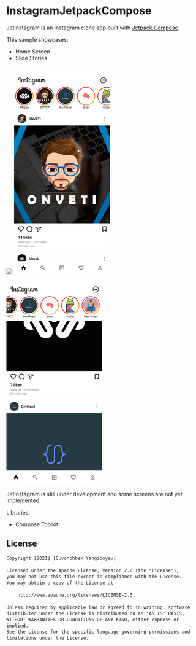 # InstagramJetpackCompose
JetInstagram is an instagram clone app built with [Jetpack Compose][compose].

This sample showcases:

* Home Screen
* Slide Stories

<p float="center">
  <img src="screenshots and videos/instagramjetpackcompose.mp4" width="250" />
  <img src="screenshots and videos/screenshot_1.jpg" width="250" />
  <img src="screenshots and videos/screenshot_2.jpg" width="250" />
</p>

JetInstagram is still under development and some screens are not yet implemented.

Libraries:
* Compose Toolkit

[compose]: https://developer.android.com/jetpack/compose

## License

```
Copyright [2021] [Quvonchbek Yangiboyev]

Licensed under the Apache License, Version 2.0 (the "License");
you may not use this file except in compliance with the License.
You may obtain a copy of the License at

    http://www.apache.org/licenses/LICENSE-2.0

Unless required by applicable law or agreed to in writing, software
distributed under the License is distributed on an "AS IS" BASIS,
WITHOUT WARRANTIES OR CONDITIONS OF ANY KIND, either express or implied.
See the License for the specific language governing permissions and
limitations under the License.
```

